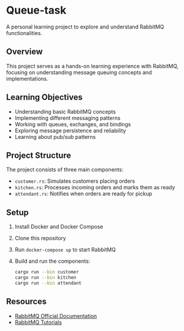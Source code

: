 # Queue-task

A personal learning project to explore and understand RabbitMQ functionalities.

## Overview

This project serves as a hands-on learning experience with RabbitMQ, focusing on understanding message queuing concepts and implementations.

## Learning Objectives

- Understanding basic RabbitMQ concepts
- Implementing different messaging patterns
- Working with queues, exchanges, and bindings
- Exploring message persistence and reliability
- Learning about pub/sub patterns

## Project Structure

The project consists of three main components:

- `customer.rs`: Simulates customers placing orders
- `kitchen.rs`: Processes incoming orders and marks them as ready
- `attendant.rs`: Notifies when orders are ready for pickup

## Setup

1. Install Docker and Docker Compose
2. Clone this repository
3. Run `docker-compose up` to start RabbitMQ
4. Build and run the components:

   ```bash
   cargo run --bin customer
   cargo run --bin kitchen
   cargo run --bin attendant
   ```

## Resources

- [RabbitMQ Official Documentation](https://www.rabbitmq.com/documentation.html)
- [RabbitMQ Tutorials](https://www.rabbitmq.com/getstarted.html)
